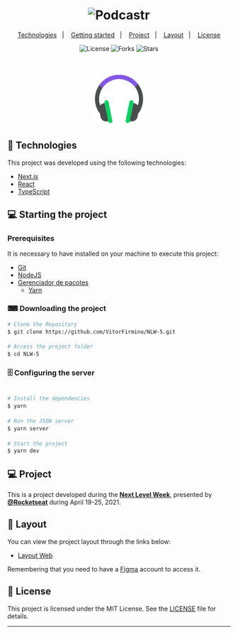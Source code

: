 <h1 align="center">
    <img alt="Podcastr" title="Podcastr" src=".github/podcastr.svg" />
    
</h1>

<p align="center">
  <a href="#technologies">Technologies</a>&nbsp;&nbsp;&nbsp;|&nbsp;&nbsp;&nbsp;
  <a href="#-layout">Getting started</a>&nbsp;&nbsp;&nbsp;|&nbsp;&nbsp;&nbsp;
  <a href="#-project">Project</a>&nbsp;&nbsp;&nbsp;|&nbsp;&nbsp;&nbsp;
  <a href="#-layout">Layout</a>&nbsp;&nbsp;&nbsp;|&nbsp;&nbsp;&nbsp;
  <a href="#-license">License</a>
</p>

<p align="center">
  <img  src="https://img.shields.io/static/v1?label=license&message=MIT&color=5965E0&labelColor=121214" alt="License">
  
  <img src="https://img.shields.io/github/forks/eduardodarocha/projeto-reactjs-NLW5?label=forks&message=MIT&color=5965E0&labelColor=121214" alt="Forks">

  <img src="https://img.shields.io/github/stars/eduardodarocha/projeto-reactjs-NLW5?label=stars&message=MIT&color=5965E0&labelColor=121214" alt="Stars">
</p>

<br>

<p align="center">
  <img alt="Moveit" src=".github/icon.svg" width="120px">
</p>

## 🧪 Technologies

This project was developed using the following technologies:

- [Next.js](https://nextjs.org/)
- [React](https://reactjs.org/)
- [TypeScript](https://www.typescriptlang.org/)



## 💻 Starting the project

### Prerequisites

It is necessary to have installed on your machine to execute this project:
- [Git](https://git-scm.com)
- [NodeJS](https://nodejs.org/)
- [Gerenciador de pacotes](https://www.npmjs.com)
    - [Yarn](https://classic.yarnpkg.com/en/docs/install/#windows-stable)

### ⌨ Downloading the project

```bash
# Clone the Repository
$ git clone https://github.com/VitorFirmino/NLW-5.git

# Access the project folder
$ cd NLW-5
```

### 🗄️ Configuring the server
```bash

# Install the dependencies
$ yarn

# Run the JSON server
$ yarn server

# Start the project
$ yarn dev
```

## 💻 Project


This is a project developed during the **[Next Level Week](https://nextlevelweek.com/)**, presented by **[@Rocketseat](https://github.com/Rocketseat)** during April 19-25, 2021.

## 🔖 Layout

You can view the project layout through the links below:

- [Layout Web](https://www.figma.com/file/UwFEntsHpHYJlHNQAQr4gA/Podcastr?node-id=160%3A2761)

Remembering that you need to have a [Figma](http://figma.com/) account to access it.

## 📝 License

This project is licensed under the MIT License. See the [LICENSE](LICENSE.md) file for details.

---
